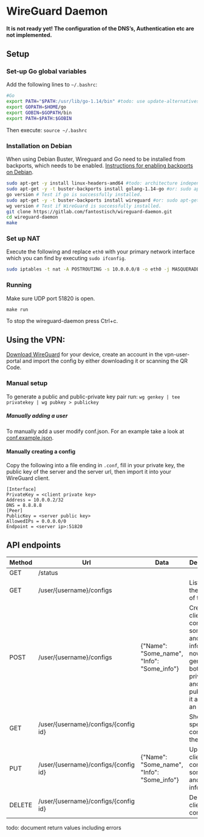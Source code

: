 # WireGuard Daemon

#### It is not ready yet! The configuration of the DNS’s, Authentication etc are not implemented.

## Setup

### Set-up Go global variables

Add the following lines to `~/.bashrc`:

```sh
#Go
export PATH="$PATH:/usr/lib/go-1.14/bin" #todo: use update-alternatives?
export GOPATH=$HOME/go
export GOBIN=$GOPATH/bin
export PATH=$PATH:$GOBIN
```

Then execute:
`source ~/.bashrc`

### Installation on Debian
When using Debian Buster, Wireguard and Go need to be installed from backports, which needs to be enabled. [Instructions for enabling backports on Debian](https://backports.debian.org/Instructions/).

```sh
sudo apt-get -y install linux-headers-amd64 #todo: architecture independent command
sudo apt-get -y -t buster-backports install golang-1.14-go #or: sudo apt-get -y install golang-1.14-go
go version # Test if go is successfully installed.
sudo apt-get -y -t buster-backports install wireguard #or: sudo apt-get install wireguard
wg version # Test if WireGuard is successfully installed.
git clone https://gitlab.com/fantostisch/wireguard-daemon.git
cd wireguard-daemon
make
```

### Set up NAT

Execute the following and replace `eth0` with your primary network interface which you can find by executing `sudo ifconfig`.
```sh
sudo iptables -t nat -A POSTROUTING -s 10.0.0.0/8 -o eth0 -j MASQUERADE
```

### Running

Make sure UDP port 51820 is open.

`make run`

To stop the wireguard-daemon press Ctrl+c.

## Using the VPN:

[Download WireGuard](https://www.wireguard.com/install/) for your device, create an account in the vpn-user-portal and import the config by either downloading it or scanning the QR Code.

### Manual setup

To generate a public and public-private key pair run:
`wg genkey | tee privatekey | wg pubkey > publickey`

##### Manually adding a user

To manually add a user modify conf.json. For an example take a look at [conf.example.json](conf.example.json).

#### Manually creating a config

Copy the following into a file ending in `.conf`, fill in your private key, the public key of the server and the server url, then import it into your WireGuard client.

```
[Interface]
PrivateKey = <client private key>
Address = 10.0.0.2/32
DNS = 8.8.8.8
[Peer]
PublicKey = <server public key>
AllowedIPs = 0.0.0.0/0
Endpoint = <server ip>:51820
```
 
## API endpoints
| Method | Url                                  | Data                                       | Description                                                                                                                        |
|--------|--------------------------------------|--------------------------------------------|------------------------------------------------------------------------------------------------------------------------------------|
| GET    | /status                              |                                            |                                                                                                                                    |
| GET    | /user/{username}/configs             |                                            | List all of the configs of the user.                                                                                               |
| POST   | /user/{username}/configs             | {"Name": "Some_name", "Info": "Some_info"} | Create client config with some name and some info. For now it generates both the private key and the public and it assignes an IP. |
| GET    | /user/{username}/configs/{config id} |                                            | Show specific config of the user.                                                                                                  |
| PUT    | /user/{username}/configs/{config id} | {"Name": "Some_name", "Info": "Some_info"} | Updates client config with some_name and some info.                                                                                |
| DELETE | /user/{username}/configs/{config id} |                                            | Delete a client config.                                                                                                            |

todo: document return values including errors
